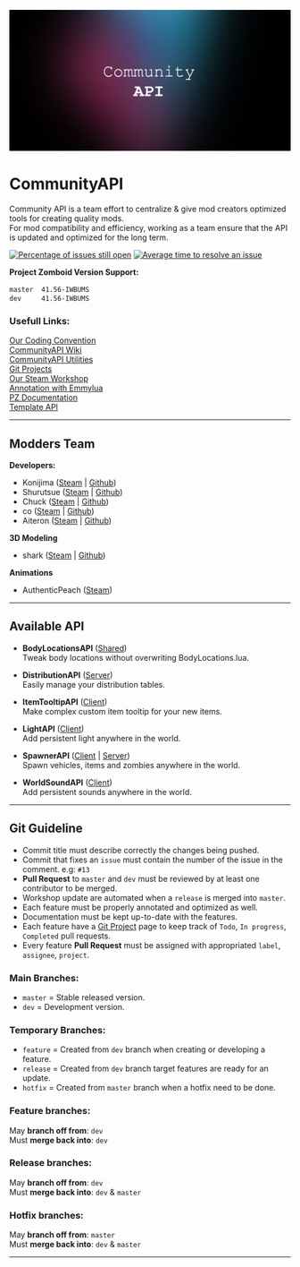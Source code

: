![Banner](https://github.com/Konijima/PZ-Community-API/blob/master/Images/banner.png?raw=true)


# CommunityAPI
Community API is a team effort to centralize & give mod creators optimized tools for creating quality mods.  
For mod compatibility and efficiency, working as a team ensure that the API is updated and optimized for the long term.  

[![Percentage of issues still open](http://isitmaintained.com/badge/open/Konijima/PZ-Community-API.svg)](http://isitmaintained.com/project/Konijima/PZ-Community-API "Percentage of issues still open")
[![Average time to resolve an issue](http://isitmaintained.com/badge/resolution/Konijima/PZ-Community-API.svg)](http://isitmaintained.com/project/Konijima/PZ-Community-API "Average time to resolve an issue")
  
**Project Zomboid Version Support:**
```
master  41.56-IWBUMS
dev     41.56-IWBUMS
```
  
### Usefull Links:
[Our Coding Convention](https://github.com/Konijima/PZ-Community-API/blob/master/CodingConvention.md)  
[CommunityAPI Wiki](https://github.com/Konijima/PZ-Community-API/wiki)  
[CommunityAPI Utilities](https://github.com/Konijima/PZ-Community-API/blob/master/Contents/mods/CommunityAPI/media/lua/shared/CommunityAPI)  
[Git Projects](https://github.com/Konijima/PZ-Community-API/projects)  
[Our Steam Workshop](https://steamcommunity.com/profiles/76561199220019224/myworkshopfiles/?appid=108600)  
[Annotation with Emmylua](https://emmylua.github.io/)  
[PZ Documentation](https://quarantin.github.io/zomboid-javadoc/41.56/)  
[Template API](https://github.com/Konijima/PZ-Community-API/blob/master/TemplateAPI.lua.md)  
  
___

## Modders Team
**Developers:** 
- Konijima ([Steam](https://steamcommunity.com/id/konijima/myworkshopfiles/?appid=108600) | [Github](https://github.com/Konijima))  
- Shurutsue ([Steam](https://steamcommunity.com/id/Shurutsue/myworkshopfiles/?appid=108600) | [Github](https://github.com/Shurutsue))  
- Chuck ([Steam](https://steamcommunity.com/id/Chuckleberry_Finn/myworkshopfiles/?appid=108600) | [Github](https://github.com/ChuckTheSheep))  
- co ([Steam](https://steamcommunity.com/profiles/76561198056536755/myworkshopfiles/?appid=108600) | [Github](https://github.com/quarantin))  
- Aiteron ([Steam](https://steamcommunity.com/profiles/76561198211669377/myworkshopfiles/?appid=108600) | [Github](https://github.com/aiteron))
  
**3D Modeling**  
- shark ([Steam](https://steamcommunity.com/profiles/76561198004947199/myworkshopfiles/?appid=108600) | [Github](https://github.com/sharkster91))  

**Animations**  
- AuthenticPeach ([Steam](https://steamcommunity.com/id/authentic_peach/myworkshopfiles/?appid=108600))  

___

## Available API
- **BodyLocationsAPI** ([Shared](https://github.com/Konijima/PZ-Community-API/tree/master/Contents/mods/CommunityAPI/media/lua/shared/BodyLocationsAPI))  
Tweak body locations without overwriting BodyLocations.lua.


- **DistributionAPI** ([Server](https://github.com/Konijima/PZ-Community-API/tree/master/Contents/mods/CommunityAPI/media/lua/server/DistributionAPI))  
Easily manage your distribution tables.


- **ItemTooltipAPI** ([Client](https://github.com/Konijima/PZ-Community-API/tree/master/Contents/mods/CommunityAPI/media/lua/client/ItemTooltipAPI))  
Make complex custom item tooltip for your new items. 


- **LightAPI** ([Client](https://github.com/Konijima/PZ-Community-API/tree/master/Contents/mods/CommunityAPI/media/lua/client/LightAPI))  
Add persistent light anywhere in the world.  


- **SpawnerAPI** ([Client](https://github.com/Konijima/PZ-Community-API/tree/master/Contents/mods/CommunityAPI/media/lua/client/SpawnerAPI) | [Server](https://github.com/Konijima/PZ-Community-API/tree/master/Contents/mods/CommunityAPI/media/lua/server/SpawnerAPI))  
Spawn vehicles, items and zombies anywhere in the world.


- **WorldSoundAPI** ([Client](https://github.com/Konijima/PZ-Community-API/tree/master/Contents/mods/CommunityAPI/media/lua/client/WorldSoundAPI))  
Add persistent sounds anywhere in the world.  
  
___

## Git Guideline
- Commit title must describe correctly the changes being pushed.  
- Commit that fixes an `issue` must contain the number of the issue in the comment. e.g: ```#13```
- **Pull Request** to `master` and `dev` must be reviewed by at least one contributor to be merged.
- Workshop update are automated when a `release` is merged into `master`.
- Each feature must be properly annotated and optimized as well.
- Documentation must be kept up-to-date with the features.
- Each feature have a  [Git Project](https://github.com/Konijima/PZ-Community-API/projects) page to keep track of `Todo`, `In progress`, `Completed` pull requests.
- Every feature **Pull Request** must be assigned with appropriated `label`, `assignee`, `project`.

### Main Branches:
- `master`  = Stable released version.
- `dev` = Development version.

### Temporary Branches:
- `feature` = Created from `dev` branch when creating or developing a feature.
- `release` = Created from `dev` branch target features are ready for an update.
- `hotfix`  = Created from `master` branch when a hotfix need to be done.

### Feature branches:
May **branch off from**: `dev`  
Must **merge back into**: `dev`

### Release branches:
May **branch off from**: `dev`  
Must **merge back into**: `dev` & `master`

### Hotfix branches:
May **branch off from**: `master`  
Must **merge back into**: `dev` & `master`
  
___